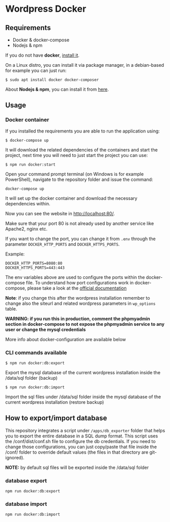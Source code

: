 # Wordpress Docker

## Requirements

- Docker & docker-compose
- Nodejs & npm

If you do not have **docker**, [install it](https://docs.docker.com/compose/install/).

On a Linux distro, you can install it via package manager, in a debian-based for example you can just run:

```
$ sudo apt install docker docker-composer
```

About **Nodejs & npm**, you can install it from [here](https://nodejs.org/en/).

## Usage

### Docker container

If you installed the requirements you are able to run the application using:

```
$ docker-compose up
```

It will download the related dependencies of the containers and start the project, next time you will need to just start the project you can use:

```
$ npm run docker:start
```

Open your command prompt terminal (on Windows is for example PowerShell), navigate to the repository folder and issue the command:

```
docker-compose up
```

It will set up the docker container and download the necessary dependencies within.

Now you can see the website in [http://localhost:80/](http://localhost:80/).

Make sure that your port 80 is not already used by another service like Apache2, nginx etc.

If you want to change the port, you can change it from `.env` through the parameter `DOCKER_HTTP_PORTS` and `DOCKER_HTTPS_PORTS`.

Example:

```
DOCKER_HTTP_PORTS=8080:80
DOCKER_HTTPS_PORTS=443:443
```

The env variables above are used to configure the ports within the docker-compose file. To understand how port configurations work in docker-compose, please take a look at the [official documentation](https://github.com/compose-spec/compose-spec/blob/master/spec.md#ports)

**Note**: if you change this after the wordpress installation remember to change also the siteurl and related wordpress parameters in `wp_options` table.

**WARNING: if you run this in production, comment the phpmyadmin section in docker-compose to not expose the phpmyadmin service to any user or change the mysql credentials**

More info about docker-configuration are available below

### CLI commands available

```
$ npm run docker:db:export
```

Export the mysql database of the current wordpress installation inside the /data/sql folder (backup)

```
$ npm run docker:db:import
```

Import the sql files under /data/sql folder inside the mysql database of the current wordpress installation (restore backup)

## How to export/import database

This repository integrates a script under `/apps/db_exporter` folder that helps you to export the entire database in a SQL dump format.
This script uses the /conf/dist/conf.sh file to configure the db credentials. If you need to change those configurations, you can just
copy/paste that file inside the /conf/ folder to override default values (the files in that directory are git-ignored).

**NOTE:** by default sql files will be exported inside the /data/sql folder

### database export

`npm run docker:db:export`

### database import

`npm run docker:db:import`
